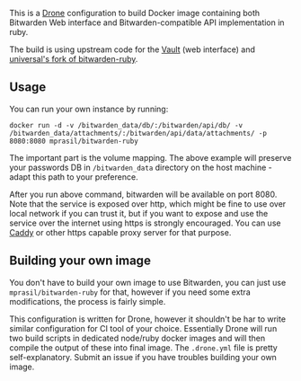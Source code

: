 This is a [Drone](http://docs.drone.io/) configuration to build Docker image containing both Bitwarden Web interface and Bitwarden-compatible API implementation in ruby.

The build is using upstream code for the [Vault](https://github.com/bitwarden/web) (web interface) and [universal's fork of bitwarden-ruby](https://github.com/universal/bitwarden-ruby).

## Usage

You can run your own instance by running:

```
docker run -d -v /bitwarden_data/db/:/bitwarden/api/db/ -v /bitwarden_data/attachments/:/bitwarden/api/data/attachments/ -p 8080:8080 mprasil/bitwarden-ruby
```

The important part is the volume mapping. The above example will preserve your passwords DB in `/bitwarden_data` directory on the host machine - adapt this path to your preference. 

After you run above command, bitwarden will be available on port 8080. Note that the service is exposed over http, which might be fine to use over local network if you can trust it, but if you want to expose and use the service over the internet using https is strongly encouraged. You can use [Caddy](https://caddyserver.com/) or other https capable proxy server for that purpose.

## Building your own image

You don't have to build your own image to use Bitwarden, you can just use `mprasil/bitwarden-ruby` for that, however if you need some extra modifications, the process is fairly simple.

This configuration is written for Drone, however it shouldn't be har to write similar configuration for CI tool of your choice. Essentially Drone will run two build scripts in dedicated node/ruby docker images and will then compile the output of these into final image. The `.drone.yml` file is pretty self-explanatory. Submit an issue if you have troubles building your own image.
